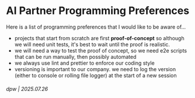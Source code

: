# AI Partner Programming Preferences

Here is a list of programming preferences that I would like to be aware of...

* projects that start from scratch are first **proof-of-concept** so although we will need unit tests, it's best to wait until the proof is realistic.
* we will need a way to test the proof of concept, so we need e2e scripts that can be run manually, then possibly automated
* we always use lint and prettier to enforce our coding style
* versioning is important to our company.  we need to log the version (either to console or rolling file logger) at the start of a new session

###### dpw | 2025.07.26
